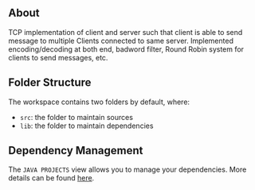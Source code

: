 ## About
TCP implementation of client and server such that client is able to send message to multiple Clients connected to same server. Implemented encoding/decoding at both end, badword filter, Round Robin system for clients to send messages, etc.

## Folder Structure

The workspace contains two folders by default, where:

- `src`: the folder to maintain sources
- `lib`: the folder to maintain dependencies

## Dependency Management

The `JAVA PROJECTS` view allows you to manage your dependencies. More details can be found [here](https://github.com/microsoft/vscode-java-dependency#manage-dependencies).
